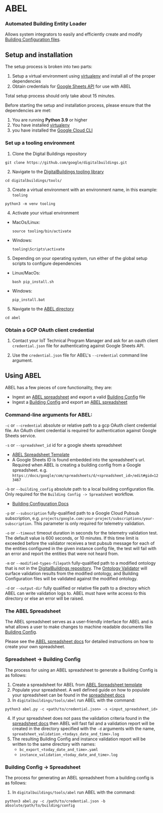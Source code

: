 # ABEL
### Automated Building Entity Loader

Allows system integrators to easily and efficiently create and
modify [Building Configuration files](../../ontology/docs/building_config.md).

## Setup and installation

The setup process is broken into two parts:

1. Setup a virtual environment using [virtualenv](https://virtualenv.pypa.io/en/latest/) and install all of the
proper dependencies
2. Obtain credentials for [Google Sheets API](https://developers.google.com/sheets/api/reference/rest) for use with
ABEL

Total setup process should only take about 15 minutes.

Before starting the setup and installation process, please ensure that the
dependencies are met:
1. You are running **Python 3.9** or higher
3. You have installed [virtualenv](https://pypi.org/project/virtualenv/)
2. you have installed the [Google Cloud CLI](https://cloud.google.com/sdk/docs/install)

### Set up a tooling environment

1. Clone the Digital Buildings repository

  ```
  git clone https://github.com/google/digitalbuildings.git
  ```

2. Navigate to the [DigitalBuildings tooling library](../../tools/)

  ```
  cd digitalbuildings/tools/
  ```

3. Create a virtual environment with an environment name, in this example: `tooling`

  ```
  python3 -m venv tooling
  ```

4. Activate your virtual environment

* MacOs/Linux:

  ```
  source tooling/bin/activate
  ```

* Windows:

  ```
  tooling\Scripts\activate
  ```

5. Depending on your operating system, run either of the global setup scripts to configure dependencies

* Linux/MacOs:
  ```
  bash pip_install.sh
  ```

* Windows:

  ```
  pip_install.bat
  ```

5. Navigate to the [ABEL directory](./)

```
cd abel
```

### Obtain a GCP OAuth client credential

1. Contact your IoT Technical Program Manager and ask for an oauth client `credential.json` file for authenticating against Google Sheets API.

2. Use the `credential.json` file for ABEL's `--credential` command line argument.

## Using ABEL
ABEL has a few pieces of core functionality, they are:
* Ingest an [ABEL spreadsheet](../../tools/abel/validators/README.md) and export a valid [Building Config](../../ontology/docs/building_config.md) file
* Ingest a [Building Config](../../ontology/docs/building_config.md) and export an [ABEL spreadsheet](../../tools/abel/validators/README.md)

### Command-line arguments for ABEL:
`-c` or `--credential` absolute or relative path to a gcp OAuth client
credential file. An OAuth client credential is required for authentication
against Google Sheets service.

`-s` or `--spreadsheet_id` id for a google sheets spreadsheet
  * [ABEL Spreadsheet Template](https://docs.google.com/spreadsheets/d/1b6IRimNS1dAtPjkNN-fk4TirnLzOiDyyUmOKP_MhMM0/copy#gid=980240783)
  * A Google Sheets ID is found embedded into the spreadsheet's url. Required when ABEL is creating a building config from a Google spreadsheet.
  e.g. `https://docs/google/com/spreadsheets/d/<spreadsheet_id>/edit#gid=123467`

`-b` or `--building_config` absolute path to a local building configuration
file. Only required for the `Building Config -> Spreadsheet` workflow.
  * [Building Configuration Docs](../../ontology/docs/building_config.md)

`-p` or `--subscription` fully-qualified path to a Google Cloud Pubsub subscription, e.g. `projects/google.com:your-project/subscriptions/your-subscription`. This parameter is only required for telemetry validation.

`-o` or `--timeout` timeout duration in seconds for the telemetry validation test. The default value is 600 seconds, or 10 minutes. If this time limit is exceeded before the validator receives a test pubsub message for each of the entities configured in the given instance config file, the test will fail with an error and report the entities that were not heard from.

`-m` or `--modified-types-filepath` fully-qualified path to a modified ontology
that is not in the [DigitalBuildings repository](../..). The [Ontology
Validator](../validators/ontology_validator) will surface validation results
from the modified ontology, and Building Configuration files will be validated
against the modified ontology.

`-d` or `--output-dir` fully qualified or relative file path to a directory which ABEL can write validation logs to. ABEL must have write access to this directory or else an error will be raised.

### The ABEL Spreadsheet
The ABEL spreadsheet serves as a user-friendly interface for ABEL and is what
allows a user to make changes to machine readable documents like [Building
Config](../../ontology/docs/building_config.md).

Please see the [ABEL spreadsheet docs](../../tools/abel/validators/README.md) for detailed instructions on how to create your own spreadsheet.

### Spreadsheet -> Building Config

The process for using an ABEL spreadsheet to generate a Building Config is as
follows:

1. Create a spreadsheet for ABEL from [ABEL Spreadsheet template](https://docs.google.com/spreadsheets/d/1tcLjFnHiXUT-xh5C1hRKiUVaUH_CzgSI8zFQ_B8q7vs/copy#gid=980240783)
2. Populate your spreadsheet. A well defined guide on how to populate your
   spreadsheet can be found in the [spreadsheet docs](../../tools/abel/validators/README.md)
3. In `digitalbuildings/tools/abel` run ABEL with the command:
```
python3 abel.py -c <path/to/credential.json> -s <input_spreadsheet_id>
```
4. If your spreadsheet does not pass the validation criteria found in the
   [spreadsheet docs](../../tools/abel/validators/README.md) then ABEL will fast
   fail and a validation report will be created in the directory specified with the `-d` arguments with the name,
   `spreadsheet_validation_<todays_date_and_time>.log`
5. The resulting Building Config and instance validation report will be written
   to the same directory with names:
   * `bc_export_<today_date_and_time>.yaml`
   * `instance_validation_<today_date_and_time>.log`

### Building Config -> Spreadsheet

The process for generating an ABEL spreadsheet from a building config is as
follows:

1. In `digitalbuildings/tools/abel` run ABEL with the command:
```
python3 abel.py -c /path/to/credential.json -b absolute/path/to/building/config
```
